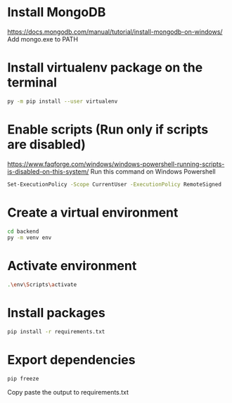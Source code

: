 # Install MongoDB
https://docs.mongodb.com/manual/tutorial/install-mongodb-on-windows/
Add mongo.exe to PATH

# Install virtualenv package on the terminal
```bash
py -m pip install --user virtualenv
```

# Enable scripts (Run only if scripts are disabled)
https://www.faqforge.com/windows/windows-powershell-running-scripts-is-disabled-on-this-system/
Run this command on Windows Powershell
```bash
Set-ExecutionPolicy -Scope CurrentUser -ExecutionPolicy RemoteSigned
```

# Create a virtual environment
```bash
cd backend
py -m venv env
```

# Activate environment
```bash
.\env\Scripts\activate
```

# Install packages
```bash
pip install -r requirements.txt
```

# Export dependencies
```bash
pip freeze
```
Copy paste the output to requirements.txt